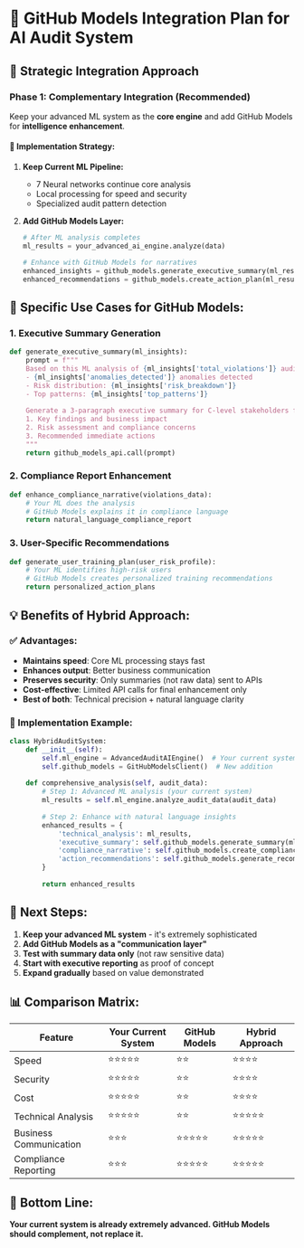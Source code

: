 # 🔗 GitHub Models Integration Plan for AI Audit System

## 🎯 Strategic Integration Approach

### Phase 1: Complementary Integration (Recommended)
Keep your advanced ML system as the **core engine** and add GitHub Models for **intelligence enhancement**.

#### 🔧 Implementation Strategy:

1. **Keep Current ML Pipeline:**
   - 7 Neural networks continue core analysis
   - Local processing for speed and security
   - Specialized audit pattern detection

2. **Add GitHub Models Layer:**
   ```python
   # After ML analysis completes
   ml_results = your_advanced_ai_engine.analyze(data)
   
   # Enhance with GitHub Models for narratives
   enhanced_insights = github_models.generate_executive_summary(ml_results)
   enhanced_recommendations = github_models.create_action_plan(ml_results)
   ```

## 🎨 Specific Use Cases for GitHub Models:

### 1. **Executive Summary Generation**
```python
def generate_executive_summary(ml_insights):
    prompt = f"""
    Based on this ML analysis of {ml_insights['total_violations']} audit violations:
    - {ml_insights['anomalies_detected']} anomalies detected
    - Risk distribution: {ml_insights['risk_breakdown']}
    - Top patterns: {ml_insights['top_patterns']}
    
    Generate a 3-paragraph executive summary for C-level stakeholders focusing on:
    1. Key findings and business impact
    2. Risk assessment and compliance concerns  
    3. Recommended immediate actions
    """
    return github_models_api.call(prompt)
```

### 2. **Compliance Report Enhancement**
```python
def enhance_compliance_narrative(violations_data):
    # Your ML does the analysis
    # GitHub Models explains it in compliance language
    return natural_language_compliance_report
```

### 3. **User-Specific Recommendations**
```python
def generate_user_training_plan(user_risk_profile):
    # Your ML identifies high-risk users
    # GitHub Models creates personalized training recommendations
    return personalized_action_plans
```

## 💡 Benefits of Hybrid Approach:

### ✅ Advantages:
- **Maintains speed**: Core ML processing stays fast
- **Enhances output**: Better business communication
- **Preserves security**: Only summaries (not raw data) sent to APIs
- **Cost-effective**: Limited API calls for final enhancement only
- **Best of both**: Technical precision + natural language clarity

### 🎯 Implementation Example:

```python
class HybridAuditSystem:
    def __init__(self):
        self.ml_engine = AdvancedAuditAIEngine()  # Your current system
        self.github_models = GitHubModelsClient()  # New addition
    
    def comprehensive_analysis(self, audit_data):
        # Step 1: Advanced ML analysis (your current system)
        ml_results = self.ml_engine.analyze_audit_data(audit_data)
        
        # Step 2: Enhance with natural language insights
        enhanced_results = {
            'technical_analysis': ml_results,
            'executive_summary': self.github_models.generate_summary(ml_results),
            'compliance_narrative': self.github_models.create_compliance_report(ml_results),
            'action_recommendations': self.github_models.generate_recommendations(ml_results)
        }
        
        return enhanced_results
```

## 🚀 Next Steps:

1. **Keep your advanced ML system** - it's extremely sophisticated
2. **Add GitHub Models as a "communication layer"** 
3. **Test with summary data only** (not raw sensitive data)
4. **Start with executive reporting** as proof of concept
5. **Expand gradually** based on value demonstrated

## 📊 Comparison Matrix:

| Feature | Your Current System | GitHub Models | Hybrid Approach |
|---------|-------------------|---------------|-----------------|
| Speed | ⭐⭐⭐⭐⭐ | ⭐⭐ | ⭐⭐⭐⭐ |
| Security | ⭐⭐⭐⭐⭐ | ⭐⭐ | ⭐⭐⭐⭐ |
| Cost | ⭐⭐⭐⭐⭐ | ⭐⭐ | ⭐⭐⭐⭐ |
| Technical Analysis | ⭐⭐⭐⭐⭐ | ⭐⭐ | ⭐⭐⭐⭐⭐ |
| Business Communication | ⭐⭐⭐ | ⭐⭐⭐⭐⭐ | ⭐⭐⭐⭐⭐ |
| Compliance Reporting | ⭐⭐⭐ | ⭐⭐⭐⭐⭐ | ⭐⭐⭐⭐⭐ |

## 🎯 Bottom Line:
**Your current system is already extremely advanced. GitHub Models should complement, not replace it.**
